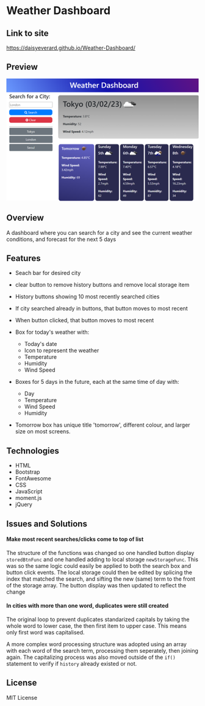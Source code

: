 # Weather Dashboard

## Link to site

https://daisyeverard.github.io/Weather-Dashboard/

## Preview

<p align="center">
  <img src="./assets/images/preview.png" width="700" alt="screenshot of site">
</p>

## Overview

A dashboard where you can search for a city and see the current weather conditions, and forecast for the next 5 days

## Features

- Seach bar for desired city
- clear button to remove history buttons and remove local storage item
- History buttons showing 10 most recently searched cities
- If city searched already in buttons, that button moves to most recent
- When button clicked, that button moves to most recent
- Box for today's weather with: 
    - Today's date
    - Icon to represent the weather
    - Temperature
    - Humidity
    - Wind Speed

- Boxes for 5 days in the future, each at the same time of day with:
    - Day
    - Temperature
    - Wind Speed
    - Humidity

- Tomorrow box has unique title 'tomorrow', different colour, and larger size on most screens. 

## Technologies

- HTML
- Bootstrap
- FontAwesome
- CSS
- JavaScript
- moment.js
- jQuery

## Issues and Solutions

#### Make most recent searches/clicks come to top of list

The structure of the functions was changed so one handled button display `storedBtnFunc` and one handled adding to local storage `newStorageFunc`. This was so the same logic could easily be applied to both the search box and button click events. 
The local storage could then be edited by splicing the index that matched the search, and sifting the new (same) term to the front of the storage array. 
The button display was then updated to reflect the change

#### In cities with more than one word, duplicates were still created

The original loop to prevent duplicates standarized capitals by taking the whole word to lower case, the then first item to upper case. This means only first word was capitalised. 

A more complex word processing structure was adopted using an array with each word of the search term, processing them seperately, then joining again. The capitalizing process was also moved outside of the `if()` statement to verify if `history` already existed or not. 

## License

MIT License

